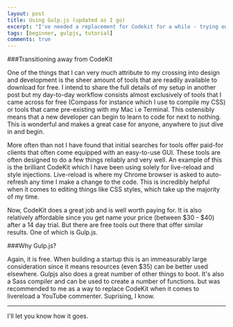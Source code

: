 ```yaml
---
layout: post
title: Using Gulp.js (updated as I go)
excerpt: "I've needed a replacement for Codekit for a while - trying out Gulp"
tags: [beginner, gulpjs, tutorial]
comments: true
---
```


###Transitioning away from CodeKit

One of the things that I can very much attribute to my crossing into design and development is the sheer amount of tools that are readily available to download for free. I intend to share the full details of my setup in another post but my day-to-day workflow consists almost exclusively of tools that I came across for free (Compass for instance which I use to compile my CSS) or tools that came pre-existing with my Mac i.e Terminal. This ostensibly means that a new developer can begin to learn to code for next to nothing. This is wonderful and makes a great case for anyone, anywhere to jsut dive in and begin.

More often than not I have found that initial searches for tools offer paid-for clients that often come equipped with an easy-to-use GUI. These tools are often designed to do a few things reliably and very well. An example of this is the brilliant CodeKit which I have been using solely for live-reload and style injections. Live-reload is where my Chrome browser is asked to auto-refresh any time I make a change to the code. This is incredibly helpful when it comes to editing things like CSS styles, which take up the majority of my time.

Now, CodeKit does a great job and is well worth paying for. It is also relatively affordable since you get name your price (between $30 - $40) after a 14 day trial. But there are free tools out there that offer similar results. One of which is Gulp.js.

###Why Gulp.js?

Again, it is free. When building a startup this is an immeasurably large consideration since it means resources (even $35) can be better used elsewhere. Gulpjs also does a great number of other things to boot. It's also a Sass compiler and can be used to create a number of functions. but was recommended to me as a way to replace CodeKit when it comes to livereload a YouTube commenter. Suprising, I know. 

***

I'll let you know how it goes.




